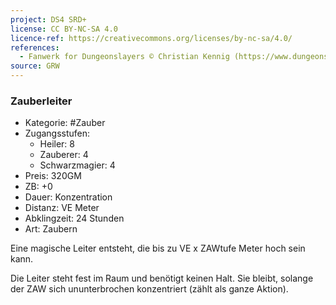 ```yaml
---
project: DS4 SRD+
license: CC BY-NC-SA 4.0
licence-ref: https://creativecommons.org/licenses/by-nc-sa/4.0/
references: 
  - Fanwerk for Dungeonslayers © Christian Kennig (https://www.dungeonslayers.net/)
source: GRW
---
```


### Zauberleiter

- Kategorie: #Zauber
- Zugangsstufen:
  - Heiler: 8
  - Zauberer: 4
  - Schwarzmagier: 4
- Preis: 320GM
- ZB: +0
- Dauer: Konzentration
- Distanz: VE Meter
- Abklingzeit: 24 Stunden
- Art: Zaubern

Eine magische Leiter entsteht, die bis zu VE x ZAWtufe Meter hoch sein kann.

Die Leiter steht fest im Raum und benötigt keinen Halt. Sie bleibt, solange der ZAW sich ununterbrochen konzentriert (zählt als ganze Aktion).

